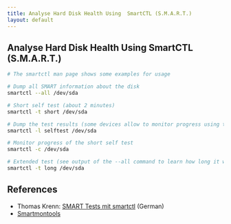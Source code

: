 ```yaml
---
title: Analyse Hard Disk Health Using  SmartCTL (S.M.A.R.T.)
layout: default
---
```


## Analyse Hard Disk Health Using  SmartCTL (S.M.A.R.T.)

```bash
# The smartctl man page shows some examples for usage

# Dump all SMART information about the disk
smartctl --all /dev/sda

# Short self test (about 2 minutes)
smartctl -t short /dev/sda

# Dump the test results (some devices allow to monitor progress using this command)
smartctl -l selftest /dev/sda

# Monitor progress of the short self test
smartctl -c /dev/sda

# Extended test (see output of the --all command to learn how long it will take)
smartctl -t long /dev/sda
```

## References

* Thomas Krenn: [SMART Tests mit smartctl](https://www.thomas-krenn.com/de/wiki/SMART_Tests_mit_smartctl) (German)
* [Smartmontools](https://www.smartmontools.org/wiki/TocDoc)
